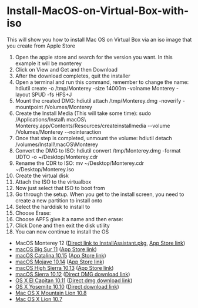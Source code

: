 # Install-MacOS-on-Virtual-Box-with-iso
This will show you how to install Mac OS on Virtual Box via an iso image that you create from Apple Store

1. Open the apple store and search for the version you want.  In this example it will be monterey 
2. Click on View and Get and then Download
3. After the download completes, quit the installer
4. Open a terminal and run this command, remember to change the name: hdiutil create -o /tmp/Monterey -size 14000m -volname Monterey -layout SPUD -fs HFS+J
5. Mount the created DMG: hdiutil attach /tmp/Monterey.dmg -noverify -mountpoint /Volumes/Monterey
6. Create the Install Media (This will take some time): sudo /Applications/Install\ macOS\ Monterey.app/Contents/Resources/createinstallmedia --volume /Volumes/Monterey --nointeraction
7. Once that step is completed, unmount the volume: hdiutil detach /volumes/Install\macOS\Monterey
8. Convert the DMG to ISO: hdiutil convert /tmp/Monterey.dmg -format UDTO -o ~/Desktop/Monterey.cdr
9. Rename the CDR to ISO: mv ~/Desktop/Monterey.cdr ~/Desktop/Monterey.iso
10. Create the virtual disk
11. Attach the ISO to the virtualbox
12. Now just select that ISO to boot from
13. Go through the setup.  When you get to the install screen, you need to create a new partition to install onto 
14. Select the harddisk to install to 
15. Choose Erase: 
16. Choose APFS give it a name and then erase: 
17. Click Done and then exit the disk utility
18. You can now continue to install the OS
<ul>
<li>MacOS Monterey 12 (<a href="http://swcdn.apple.com/content/downloads/39/60/002-23774-A_KNETE2LDIN/4ll6ahj3st7jhqfzzjt1bjp1nhwl4p4zx7/InstallAssistant.pkg" target="_blank" rel="noopener">Direct link to InstallAssistant.pkg</a>, <a href="https://apps.apple.com/us/app/macos-monterey/id1576738294" target="_blank" rel="nofollow noopener">App Store link</a>)</li>
<li><a target="_blank" rel="nofollow noopener noreferrer" href="https://support.apple.com/en-us/HT201475">macOS Big Sur 11</a> (<a target="_blank" rel="nofollow noopener noreferrer" href="https://apps.apple.com/us/app/macos-big-sur/id1526878132?mt=12">App Store link</a>)</li>
<li><a target="_blank" rel="nofollow noopener noreferrer" href="https://support.apple.com/kb/HT201475">macOS Catalina 10.15</a> (<a target="_blank" rel="nofollow noopener noreferrer" href="https://itunes.apple.com/us/app/macos-catalina/id1466841314?ls=1&amp;mt=12">App Store link</a>)</li>
<li><a target="_blank" rel="nofollow noopener noreferrer" href="https://support.apple.com/kb/HT210190">macOS Mojave 10.14</a> (<a target="_blank" rel="nofollow noopener noreferrer" href="https://itunes.apple.com/us/app/macos-mojave/id1398502828?ls=1&amp;mt=12">App Store link</a>)</li>
<li><a target="_blank" rel="nofollow noopener noreferrer" href="https://support.apple.com/kb/HT208969">macOS High Sierra 10.13</a> (<a target="_blank" rel="nofollow noopener noreferrer" href="https://itunes.apple.com/us/app/macos-high-sierra/id1246284741?ls=1&amp;mt=12">App Store link</a>)</li>
<li><a target="_blank" rel="nofollow noopener noreferrer" href="https://support.apple.com/kb/HT208202">macOS Sierra 10.12</a> (<a target="_blank" rel="nofollow noopener noreferrer" href="http://updates-http.cdn-apple.com/2019/cert/061-39476-20191023-48f365f4-0015-4c41-9f44-39d3d2aca067/InstallOS.dmg">Direct DMG download link</a>)</li>
<li><a target="_blank" rel="nofollow noopener noreferrer" href="https://support.apple.com/kb/HT206886">OS X El Capitan 10.11</a> (<a target="_blank" rel="nofollow noopener noreferrer" href="http://updates-http.cdn-apple.com/2019/cert/061-41424-20191024-218af9ec-cf50-4516-9011-228c78eda3d2/InstallMacOSX.dmg">Direct dmg download link</a>)</li>
<li><a target="_blank" rel="nofollow noopener noreferrer" href="https://support.apple.com/kb/HT210717">OS X Yosemite 10.10</a> (<a target="_blank" rel="nofollow noopener noreferrer" href="http://updates-http.cdn-apple.com/2019/cert/061-41343-20191023-02465f92-3ab5-4c92-bfe2-b725447a070d/InstallMacOSX.dmg">Direct download link</a>)</li>
<li><a href="https://support.apple.com/kb/DL2076?locale=en_US" target="_blank" rel="Nofollow noopener">Mac OS X Mountain Lion 10.8</a></li>
<li><a href="https://support.apple.com/kb/DL2077?locale=en_US" target="_blank" rel="nofollow noopener">Mac OS X Lion 10.7</a></li>
</ul>

